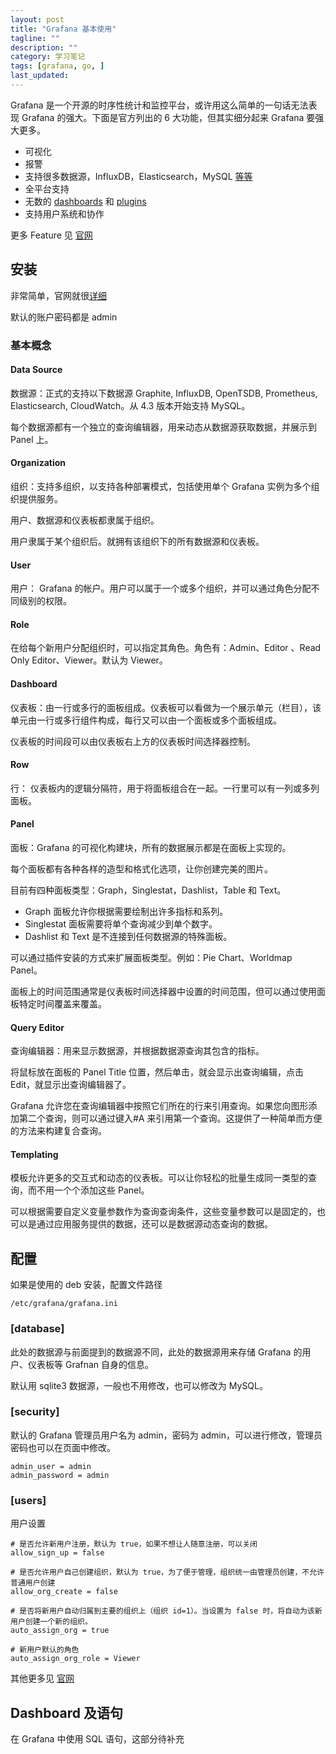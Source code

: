 ```yaml
---
layout: post
title: "Grafana 基本使用"
tagline: ""
description: ""
category: 学习笔记
tags: [grafana, go, ]
last_updated:
---
```


Grafana 是一个开源的时序性统计和监控平台，或许用这么简单的一句话无法表现 Grafana 的强大。下面是官方列出的 6 大功能，但其实细分起来 Grafana 要强大更多。

- 可视化
- 报警
- 支持很多数据源，InfluxDB，Elasticsearch，MySQL [等等](http://docs.grafana.org/features/datasources/)
- 全平台支持
- 无数的 [dashboards](https://grafana.com/dashboards) 和 [plugins](https://grafana.com/plugins)
- 支持用户系统和协作

更多 Feature 见 [官网](https://grafana.com/grafana)

## 安装
非常简单，官网就很[详细](http://docs.grafana.org/)

默认的账户密码都是 admin

### 基本概念
#### Data Source

数据源：正式的支持以下数据源 Graphite, InfluxDB, OpenTSDB, Prometheus, Elasticsearch, CloudWatch。从 4.3 版本开始支持 MySQL。

每个数据源都有一个独立的查询编辑器，用来动态从数据源获取数据，并展示到 Panel 上。

#### Organization

组织：支持多组织，以支持各种部署模式，包括使用单个 Grafana 实例为多个组织提供服务。

用户、数据源和仪表板都隶属于组织。

用户隶属于某个组织后。就拥有该组织下的所有数据源和仪表板。

#### User

用户： Grafana 的帐户。用户可以属于一个或多个组织，并可以通过角色分配不同级别的权限。

#### Role

在给每个新用户分配组织时，可以指定其角色。角色有：Admin、Editor 、Read Only Editor、Viewer。默认为 Viewer。


#### Dashboard

仪表板：由一行或多行的面板组成。仪表板可以看做为一个展示单元（栏目），该单元由一行或多行组件构成，每行又可以由一个面板或多个面板组成。

仪表板的时间段可以由仪表板右上方的仪表板时间选择器控制。


#### Row

行： 仪表板内的逻辑分隔符，用于将面板组合在一起。一行里可以有一列或多列面板。

#### Panel

面板：Grafana 的可视化构建块，所有的数据展示都是在面板上实现的。

每个面板都有各种各样的造型和格式化选项，让你创建完美的图片。

目前有四种面板类型：Graph，Singlestat，Dashlist，Table 和 Text。

- Graph 面板允许你根据需要绘制出许多指标和系列。
- Singlestat 面板需要将单个查询减少到单个数字。
- Dashlist 和 Text 是不连接到任何数据源的特殊面板。

可以通过插件安装的方式来扩展面板类型。例如：Pie Chart、Worldmap Panel。

面板上的时间范围通常是仪表板时间选择器中设置的时间范围，但可以通过使用面板特定时间覆盖来覆盖。

#### Query Editor

查询编辑器：用来显示数据源，并根据数据源查询其包含的指标。

将鼠标放在面板的 Panel Title 位置，然后单击，就会显示出查询编辑，点击 Edit，就显示出查询编辑器了。

Grafana 允许您在查询编辑器中按照它们所在的行来引用查询。如果您向图形添加第二个查询，则可以通过键入#A 来引用第一个查询。这提供了一种简单而方便的方法来构建复合查询。

#### Templating

模板允许更多的交互式和动态的仪表板。可以让你轻松的批量生成同一类型的查询，而不用一个个添加这些 Panel。

可以根据需要自定义变量参数作为查询查询条件，这些变量参数可以是固定的，也可以是通过应用服务提供的数据，还可以是数据源动态查询的数据。


## 配置
如果是使用的 deb 安装，配置文件路径

    /etc/grafana/grafana.ini

### [database]
此处的数据源与前面提到的数据源不同，此处的数据源用来存储 Grafana 的用户、仪表板等 Grafnan 自身的信息。

默认用 sqlite3 数据源，一般也不用修改，也可以修改为 MySQL。

### [security]
默认的 Grafana 管理员用户名为 admin，密码为 admin，可以进行修改，管理员密码也可以在页面中修改。

    admin_user = admin
    admin_password = admin

### [users]
用户设置

    # 是否允许新用户注册，默认为 true，如果不想让人随意注册，可以关闭
    allow_sign_up = false

    # 是否允许用户自己创建组织，默认为 true，为了便于管理，组织统一由管理员创建，不允许普通用户创建
    allow_org_create = false

    # 是否将新用户自动归属到主要的组织上（组织 id=1）。当设置为 false 时，将自动为该新用户创建一个新的组织。
    auto_assign_org = true

    # 新用户默认的角色
    auto_assign_org_role = Viewer

其他更多见 [官网](http://docs.grafana.org/installation/configuration/)

## Dashboard 及语句
在 Grafana 中使用 SQL 语句，这部分待补充


